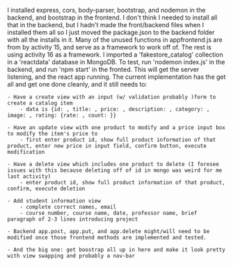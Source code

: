 I installed express, cors, body-parser, bootstrap, and nodemon in the backend, and bootstrap in the frontend. I don't think I needed to install all that in the backend, but I hadn't made the front/backend files when I installed them all so I just moved the package.json to the backend folder with all the installs in it. Many of the unused functions in appfrontend.js are from by activity 15, and serve as a framework to work off of. The rest is using activity 16 as a framework. I imported a 'fakestore_catalog' collection in a 'reactdata' database in MongoDB. To test, run 'nodemon index.js' in the backend, and run 'npm start' in the fronted. This will get the server listening, and the react app running. The current implementation has the get all and get one done cleanly, and it still needs to:

    - Have a create view with an input (w/ validation probably )form to create a catalog item
        - data is {id: , title: , price: , description: , category: , image: , rating: {rate: , count: }}

    - Have an update view with one product to modify and a price input box to modify the item's price to
        - first enter product id, show full product information of that product, enter new price in input field, confirm button, execute modification

    - Have a delete view which includes one product to delete (I foresee issues with this because deleting off of id in mongo was weird for me last activity)
        - enter product id, show full product information of that product, confirm, execute deletion

    - Add student information view
        - complete correct names, email
        - course number, course name, date, professor name, brief paragraph of 2-3 lines introducing project

    - Backend app.post, app.put, and app.delete might/will need to be modified once those frontend methods are implemented and tested.

    - And the big one: get boostrap all up in here and make it look pretty with view swapping and probably a nav-bar